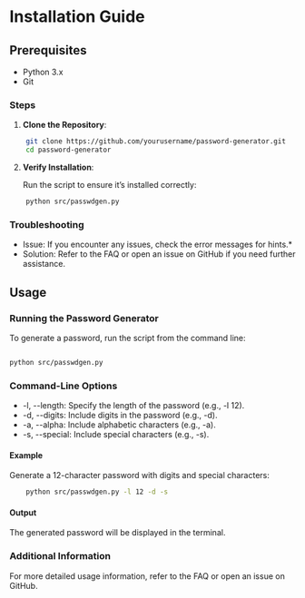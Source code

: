 # Installation Guide

## Prerequisites

- Python 3.x
- Git

### Steps

1. **Clone the Repository**:

```bash
    git clone https://github.com/yourusername/password-generator.git
    cd password-generator
```

2. **Verify Installation**:

   Run the script to ensure it’s installed correctly:

```bash
    python src/passwdgen.py
```

### Troubleshooting

- Issue: If you encounter any issues, check the error messages for hints.\*
- Solution: Refer to the FAQ or open an issue on GitHub if you need further assistance.

## Usage

### Running the Password Generator

To generate a password, run the script from the command line:

```bash

python src/passwdgen.py
```

### Command-Line Options

- -l, --length: Specify the length of the password (e.g., -l 12).
- -d, --digits: Include digits in the password (e.g., -d).
- -a, --alpha: Include alphabetic characters (e.g., -a).
- -s, --special: Include special characters (e.g., -s).

#### Example

Generate a 12-character password with digits and special characters:

```bash
    python src/passwdgen.py -l 12 -d -s
```

#### Output

The generated password will be displayed in the terminal.

### Additional Information

For more detailed usage information, refer to the FAQ or open an issue on GitHub.
